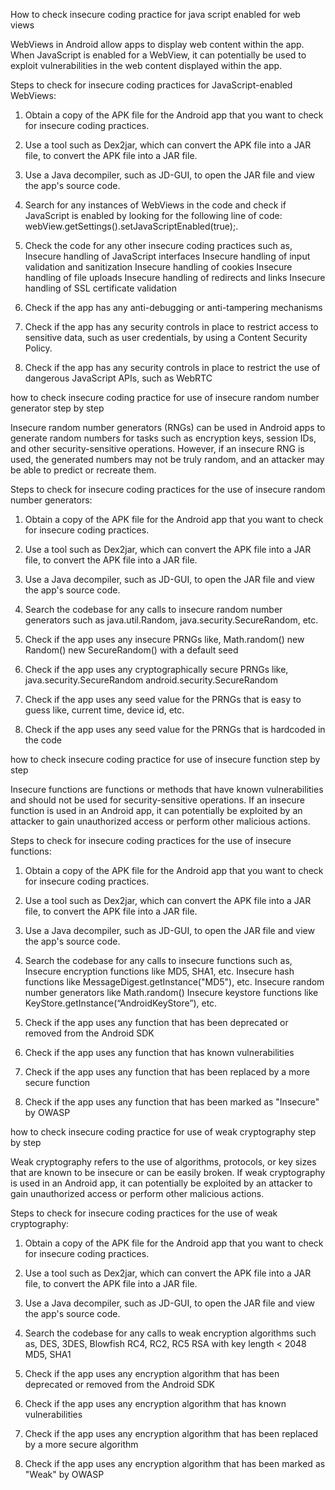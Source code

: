 How to check insecure coding practice for java script enabled for web views

WebViews in Android allow apps to display web content within the app. When JavaScript is enabled for a WebView, it can potentially be used to exploit vulnerabilities in the web content displayed within the app.

Steps to check for insecure coding practices for JavaScript-enabled WebViews:

1. Obtain a copy of the APK file for the Android app that you want to check for insecure coding practices.

2. Use a tool such as Dex2jar, which can convert the APK file into a JAR file, to convert the APK file into a JAR file.

3. Use a Java decompiler, such as JD-GUI, to open the JAR file and view the app's source code.

4. Search for any instances of WebViews in the code and check if JavaScript is enabled by looking for the following line of code: webView.getSettings().setJavaScriptEnabled(true);.

5. Check the code for any other insecure coding practices such as,
Insecure handling of JavaScript interfaces
Insecure handling of input validation and sanitization
Insecure handling of cookies
Insecure handling of file uploads
Insecure handling of redirects and links
Insecure handling of SSL certificate validation

6. Check if the app has any anti-debugging or anti-tampering mechanisms

7. Check if the app has any security controls in place to restrict access to sensitive data, such as user credentials, by using a Content Security Policy.

8. Check if the app has any security controls in place to restrict the use of dangerous JavaScript APIs, such as WebRTC




how to check insecure coding practice for use of insecure random number generator step by step

Insecure random number generators (RNGs) can be used in Android apps to generate random numbers for tasks such as encryption keys, session IDs, and other security-sensitive operations. However, if an insecure RNG is used, the generated numbers may not be truly random, and an attacker may be able to predict or recreate them.

Steps to check for insecure coding practices for the use of insecure random number generators:

1. Obtain a copy of the APK file for the Android app that you want to check for insecure coding practices.

2. Use a tool such as Dex2jar, which can convert the APK file into a JAR file, to convert the APK file into a JAR file.

3. Use a Java decompiler, such as JD-GUI, to open the JAR file and view the app's source code.

4. Search the codebase for any calls to insecure random number generators such as java.util.Random, java.security.SecureRandom, etc.

5. Check if the app uses any insecure PRNGs like,
Math.random()
new Random()
new SecureRandom() with a default seed

6. Check if the app uses any cryptographically secure PRNGs like,
java.security.SecureRandom
android.security.SecureRandom

7. Check if the app uses any seed value for the PRNGs that is easy to guess like, current time, device id, etc.

8. Check if the app uses any seed value for the PRNGs that is hardcoded in the code


how to check insecure coding practice for use of insecure function step by step

Insecure functions are functions or methods that have known vulnerabilities and should not be used for security-sensitive operations. If an insecure function is used in an Android app, it can potentially be exploited by an attacker to gain unauthorized access or perform other malicious actions.

Steps to check for insecure coding practices for the use of insecure functions:

1. Obtain a copy of the APK file for the Android app that you want to check for insecure coding practices.

2. Use a tool such as Dex2jar, which can convert the APK file into a JAR file, to convert the APK file into a JAR file.

3. Use a Java decompiler, such as JD-GUI, to open the JAR file and view the app's source code.

4. Search the codebase for any calls to insecure functions such as,
Insecure encryption functions like MD5, SHA1, etc.
Insecure hash functions like MessageDigest.getInstance("MD5"), etc.
Insecure random number generators like Math.random()
Insecure keystore functions like KeyStore.getInstance(“AndroidKeyStore”), etc.

5. Check if the app uses any function that has been deprecated or removed from the Android SDK

6. Check if the app uses any function that has known vulnerabilities

7. Check if the app uses any function that has been replaced by a more secure function

8. Check if the app uses any function that has been marked as "Insecure" by OWASP



how to check insecure coding practice for use of weak cryptography step by step

Weak cryptography refers to the use of algorithms, protocols, or key sizes that are known to be insecure or can be easily broken. If weak cryptography is used in an Android app, it can potentially be exploited by an attacker to gain unauthorized access or perform other malicious actions.

Steps to check for insecure coding practices for the use of weak cryptography:

1. Obtain a copy of the APK file for the Android app that you want to check for insecure coding practices.

2. Use a tool such as Dex2jar, which can convert the APK file into a JAR file, to convert the APK file into a JAR file.

3. Use a Java decompiler, such as JD-GUI, to open the JAR file and view the app's source code.

4. Search the codebase for any calls to weak encryption algorithms such as,
DES, 3DES, Blowfish
RC4, RC2, RC5
RSA with key length < 2048
MD5, SHA1

5. Check if the app uses any encryption algorithm that has been deprecated or removed from the Android SDK

6. Check if the app uses any encryption algorithm that has known vulnerabilities

7. Check if the app uses any encryption algorithm that has been replaced by a more secure algorithm

8. Check if the app uses any encryption algorithm that has been marked as "Weak" by OWASP
